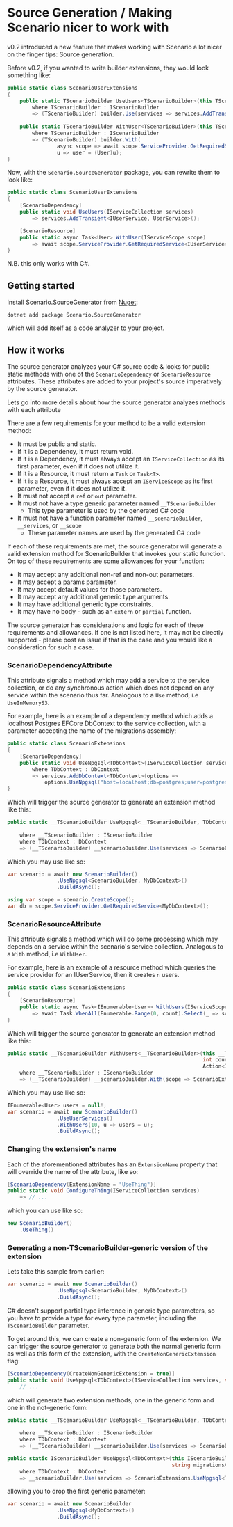 ﻿# Source Generation / Making Scenario nicer to work with

v0.2 introduced a new feature that makes working with Scenario a lot nicer on the finger tips: Source generation.

Before v0.2, if you wanted to write builder extensions, they would look something like:

```c#
public static class ScenarioUserExtensions
{
    public static TScenarioBuilder UseUsers<TScenarioBuilder>(this TScenarioBuilder builder)
        where TScenarioBuilder : IScenarioBuilder
        => (TScenarioBuilder) builder.Use(services => services.AddTransient<IUserService, UserService>());
    
    public static TScenarioBuilder WithUser<TScenarioBuilder>(this TScenarioBuilder builder, Action<User>? resultCallback = null)
        where TScenarioBuilder : IScenarioBuilder
        => (TScenarioBuilder) builder.With(
                async scope => await scope.ServiceProvider.GetRequiredService<IUserService>().CreateUserAsync(),
                u => user = (User)u);
}
```

Now, with the `Scenario.SourceGenerator` package, you can rewrite them to look like:

```c#
public static class ScenarioUserExtensions
{
    [ScenarioDependency]
    public static void UseUsers(IServiceCollection services)
        => services.AddTransient<IUserService, UserService>();

    [ScenarioResource]
    public static async Task<User> WithUser(IServiceScope scope)
        => await scope.ServiceProvider.GetRequiredService<IUserService>().CreateUserAsync();
}
```

N.B. this only works with C#.

## Getting started

Install Scenario.SourceGenerator from [Nuget](https://www.nuget.org/packages/Scenario.SourceGenerator):

```
dotnet add package Scenario.SourceGenerator
```

which will add itself as a code analyzer to your project.

## How it works

The source generator analyzes your C# source code & looks for public static methods with one of the `ScenarioDependency` or `ScenarioResource` attributes. These attributes are added to your project's source imperatively by the source generator.

Lets go into more details about how the source generator analyzes methods with each attribute

There are a few requirements for your method to be a valid extension method:

- It must be public and static.
- If it is a Dependency, it must return void.
- If it is a Dependency, it must always accept an `IServiceCollection` as its first parameter, even if it does not utilize it.
- If it is a Resource, it must return a `Task` or `Task<T>`.
- If it is a Resource, it must always accept an `IServiceScope` as its first parameter, even if it does not utilize it.
- It must not accept a `ref` or `out` parameter.
- It must not have a type generic parameter named `__TScenarioBuilder`
    - This type parameter is used by the generated C# code
- It must not have a function parameter named `__scenarioBuilder`, `__services`, or `__scope`
    - These parameter names are used by the generated C# code

If each of these requirements are met, the source generator will generate a valid extension method for ScenarioBuilder that invokes your static function. On top of these requirements are some allowances for your function:

- It may accept any additional non-ref and non-out parameters.
- It may accept a params parameter.
- It may accept default values for those parameters.
- It may accept any additional generic type arguments.
- It may have additional generic type constraints.
- It may have no body - such as an `extern` or `partial` function.

The source generator has considerations and logic for each of these requirements and allowances. If one is not listed here, it may not be directly supported - please post an issue if that is the case and you would like a consideration for such a case.

### ScenarioDependencyAttribute

This attribute signals a method which may add a service to the service collection, or do any synchronous action which does not depend on any service within the scenario thus far. Analogous to a `Use` method, i.e `UseInMemoryS3`.

For example, here is an example of a dependency method which adds a localhost Postgres EFCore DbContext to the service collection, with a parameter accepting the name of the migrations assembly:

```c#
public static class ScenarioExtensions
{
    [ScenarioDependency]
    public static void UseNpgsql<TDbContext>(IServiceCollection services, string migrationsAssembly = "MyLib.Migrations")
        where TDbContext : DbContext
        => services.AddDbContext<TDbContext>(options => 
            options.UseNpgsql("host=localhost;db=postgres;user=postgres;pass=postgres", x => x.MigrationsAssembly(migrationsAssembly)));
}
```

Which will trigger the source generator to generate an extension method like this:

```c#
public static __TScenarioBuilder UseNpgsql<__TScenarioBuilder, TDbContext>(this __TScenarioBuilder __scenarioBuilder,
                                                                           string migrationsAssembly = "MyLib.Migrations")
    where __TScenarioBuilder : IScenarioBuilder
    where TDbContext : DbContext
    => (__TScenarioBuilder) __scenarioBuilder.Use(services => ScenarioExtensions.UseNpgsql<TDbContext>(services, migrationsAssembly));
```

Which you may use like so:

```c#
var scenario = await new ScenarioBuilder()
                .UseNpgsql<ScenarioBuilder, MyDbContext>()
                .BuildAsync();

using var scope = scenario.CreateScope();
var db = scope.ServiceProvider.GetRequiredService<MyDbContext>();
```

### ScenarioResourceAttribute

This attribute signals a method which will do some processing which may depends on a service within the scenario's service collection. Analogous to a `With` method, i.e `WithUser`.

For example, here is an example of a resource method which queries the service provider for an IUserService, then it creates `n` users.

```c#
public static class ScenarioExtensions
{
    [ScenarioResource]
    public static async Task<IEnumerable<User>> WithUsers(IServiceScope scope, int count = 1)
        => await Task.WhenAll(Enumerable.Range(0, count).Select(_ => scope.ServiceProvider.GetRequiredService<IUserService>.CreateUserAsync()));
}
```

Which will trigger the source generator to generate an extension method like this:

```c#
public static __TScenarioBuilder WithUsers<__TScenarioBuilder>(this __TScenarioBuilder __scenarioBuilder,
                                                               int count = 1,
                                                               Action<IEnumerable<User>>? resultCallback = null)
    where __TScenarioBuilder : IScenarioBuilder
    => (__TScenarioBuilder) __scenarioBuilder.With(scope => ScenarioExtensions.WithUsers(scope, count), u => resultCallback?.Invoke((IEnumerable<User>)u));
```

Which you may use like so:

```c#
IEnumerable<User> users = null!;
var scenario = await new ScenarioBuilder()
                .UseUserServices()
                .WithUsers(10, u => users = u);
                .BuildAsync();
```

### Changing the extension's name

Each of the aforementioned attributes has an `ExtensionName` property that will override the name of the attribute, like so:

```c#
[ScenarioDependency(ExtensionName = "UseThing")]
public static void ConfigureThing(IServiceCollection services)
    => // ...
```

which you can use like so:

```c#
new ScenarioBuilder()
    .UseThing()
```

### Generating a non-TScenarioBuilder-generic version of the extension

Lets take this sample from earlier:

```c#
var scenario = await new ScenarioBuilder()
                .UseNpgsql<ScenarioBuilder, MyDbContext>()
                .BuildAsync();
```

C# doesn't support partial type inference in generic type parameters, so you have to provide a type for every type parameter, including the `TScenarioBuilder` parameter.

To get around this, we can create a non-generic form of the extension. We can trigger the source generator to generate both the normal generic form as well as this form of the extension, with the `CreateNonGenericExtension` flag:

```c#
[ScenarioDependency(CreateNonGenericExtension = true)]
public static void UseNpgsql<TDbContext>(IServiceCollection services, string migrationsAssembly = "MyLib.Migrations")
    // ...
```

which will generate two extension methods, one in the generic form and one in the not-generic form:

```c#
public static __TScenarioBuilder UseNpgsql<__TScenarioBuilder, TDbContext>(this __TScenarioBuilder __scenarioBuilder,
                                                                           string migrationsAssembly = "MyLib.Migrations")
    where __TScenarioBuilder : IScenarioBuilder
    where TDbContext : DbContext
    => (__TScenarioBuilder) __scenarioBuilder.Use(services => ScenarioExtensions.UseNpgsql<TDbContext>(services, migrationsAssembly));

public static IScenarioBuilder UseNpgsql<TDbContext>(this IScenarioBuilder __scenarioBuilder,
                                                     string migrationsAssembly = "MyLib.Migrations")
    where TDbContext : DbContext
    => __scenarioBuilder.Use(services => ScenarioExtensions.UseNpgsql<TDbContext>(services, migrationsAssembly));
```

allowing you to drop the first generic parameter:

```c#
var scenario = await new ScenarioBuilder
                .UseNpgsql<MyDbContext>()
                .BuildAsync();
```
